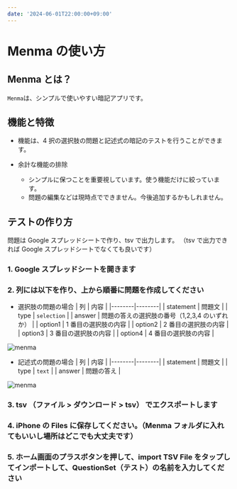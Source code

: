 ```yaml
---
date: '2024-06-01T22:00:00+09:00'
---
```


# Menma の使い方

## Menma とは？

`Menma`は、シンプルで使いやすい暗記アプリです。

## 機能と特徴

- 機能は、4 択の選択肢の問題と記述式の暗記のテストを行うことができます。

- 余計な機能の排除
  - シンプルに保つことを重要視しています。使う機能だけに絞っています。
  - 問題の編集などは現時点でできません。今後追加するかもしれません。

## テストの作り方

問題は Google スプレッドシートで作り、tsv で出力します。
（tsv で出力できれば Google スプレッドシートでなくても良いです）

### 1. Google スプレッドシートを開きます

### 2. 列には以下を作り、上から順番に問題を作成してください

- 選択肢の問題の場合
  | 列 | 内容 |
  |--------|--------|
  | statement | 問題文 |
  | type | `selection` |
  | answer | 問題の答えの選択肢の番号（1,2,3,4 のいずれか） |
  | option1 | 1 番目の選択肢の内容 |
  | option2 | 2 番目の選択肢の内容 |
  | option3 | 3 番目の選択肢の内容 |
  | option4 | 4 番目の選択肢の内容 |

![menma](/menma/2.png 'menma-2')

- 記述式の問題の場合
  | 列 | 内容 |
  |--------|--------|
  | statement | 問題文 |
  | type | `text` |
  | answer | 問題の答え |

![menma](/menma/1.png 'menma-1')

### 3. tsv （ファイル > ダウンロード > tsv） でエクスポートします

### 4. iPhone の Files に保存してください。（Menma フォルダに入れてもいいし場所はどこでも大丈夫です）

### 5. ホーム画面のプラスボタンを押して、import TSV File をタップしてインポートして、QuestionSet（テスト）の名前を入力してください
